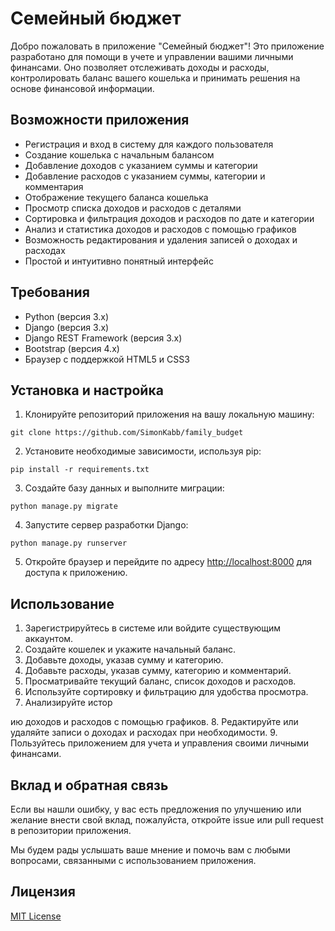 # Семейный бюджет

Добро пожаловать в приложение "Семейный бюджет"! Это приложение разработано для помощи в учете и управлении вашими личными финансами. Оно позволяет отслеживать доходы и расходы, контролировать баланс вашего кошелька и принимать решения на основе финансовой информации.

## Возможности приложения

- Регистрация и вход в систему для каждого пользователя
- Создание кошелька с начальным балансом
- Добавление доходов с указанием суммы и категории
- Добавление расходов с указанием суммы, категории и комментария
- Отображение текущего баланса кошелька
- Просмотр списка доходов и расходов с деталями
- Сортировка и фильтрация доходов и расходов по дате и категории
- Анализ и статистика доходов и расходов с помощью графиков
- Возможность редактирования и удаления записей о доходах и расходах
- Простой и интуитивно понятный интерфейс

## Требования

- Python (версия 3.x)
- Django (версия 3.x)
- Django REST Framework (версия 3.x)
- Bootstrap (версия 4.x)
- Браузер с поддержкой HTML5 и CSS3

## Установка и настройка

1. Клонируйте репозиторий приложения на вашу локальную машину:

```
git clone https://github.com/SimonKabb/family_budget
```

2. Установите необходимые зависимости, используя pip:

```
pip install -r requirements.txt
```

3. Создайте базу данных и выполните миграции:

```
python manage.py migrate
```

4. Запустите сервер разработки Django:

```
python manage.py runserver
```

5. Откройте браузер и перейдите по адресу [http://localhost:8000](http://localhost:8000) для доступа к приложению.

## Использование

1. Зарегистрируйтесь в системе или войдите существующим аккаунтом.
2. Создайте кошелек и укажите начальный баланс.
3. Добавьте доходы, указав сумму и категорию.
4. Добавьте расходы, указав сумму, категорию и комментарий.
5. Просматривайте текущий баланс, список доходов и расходов.
6. Используйте сортировку и фильтрацию для удобства просмотра.
7. Анализируйте истор

ию доходов и расходов с помощью графиков.
8. Редактируйте или удаляйте записи о доходах и расходах при необходимости.
9. Пользуйтесь приложением для учета и управления своими личными финансами.

## Вклад и обратная связь

Если вы нашли ошибку, у вас есть предложения по улучшению или желание внести свой вклад, пожалуйста, откройте issue или pull request в репозитории приложения.

Мы будем рады услышать ваше мнение и помочь вам с любыми вопросами, связанными с использованием приложения.

## Лицензия

[MIT License](LICENSE)
